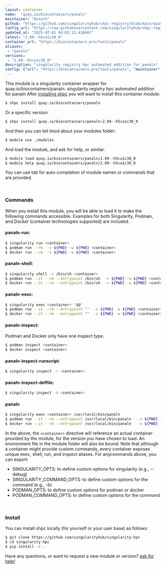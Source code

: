 ```yaml
---
layout: container
name:  "quay.io/biocontainers/panaln"
maintainer: "@vsoch"
github: "https://github.com/singularityhub/shpc-registry/blob/main/quay.io/biocontainers/panaln/container.yaml"
config_url: "https://raw.githubusercontent.com/singularityhub/shpc-registry/main/quay.io/biocontainers/panaln/container.yaml"
updated_at: "2025-07-01 04:02:13.418467"
latest: "2.09--h5ca1c30_0"
container_url: "https://biocontainers.pro/tools/panaln"
aliases:
 - "panaln"
versions:
 - "2.09--h5ca1c30_0"
description: "singularity registry hpc automated addition for panaln"
config: {"url": "https://biocontainers.pro/tools/panaln", "maintainer": "@vsoch", "description": "singularity registry hpc automated addition for panaln", "latest": {"2.09--h5ca1c30_0": "sha256:efd3994a0b6c39b37f56df0c05adf08dd19ccde9887ba5b91c5e2bd46e9925cf"}, "tags": {"2.09--h5ca1c30_0": "sha256:efd3994a0b6c39b37f56df0c05adf08dd19ccde9887ba5b91c5e2bd46e9925cf"}, "docker": "quay.io/biocontainers/panaln", "aliases": {"panaln": "/usr/local/bin/panaln"}}
---
```


This module is a singularity container wrapper for quay.io/biocontainers/panaln.
singularity registry hpc automated addition for panaln
After [installing shpc](#install) you will want to install this container module:


```bash
$ shpc install quay.io/biocontainers/panaln
```

Or a specific version:

```bash
$ shpc install quay.io/biocontainers/panaln:2.09--h5ca1c30_0
```

And then you can tell lmod about your modules folder:

```bash
$ module use ./modules
```

And load the module, and ask for help, or similar.

```bash
$ module load quay.io/biocontainers/panaln/2.09--h5ca1c30_0
$ module help quay.io/biocontainers/panaln/2.09--h5ca1c30_0
```

You can use tab for auto-completion of module names or commands that are provided.

<br>

### Commands

When you install this module, you will be able to load it to make the following commands accessible.
Examples for both Singularity, Podman, and Docker (container technologies supported) are included.

#### panaln-run:

```bash
$ singularity run <container>
$ podman run --rm  -v ${PWD} -w ${PWD} <container>
$ docker run --rm  -v ${PWD} -w ${PWD} <container>
```

#### panaln-shell:

```bash
$ singularity shell -s /bin/sh <container>
$ podman run --it --rm --entrypoint /bin/sh  -v ${PWD} -w ${PWD} <container>
$ docker run --it --rm --entrypoint /bin/sh  -v ${PWD} -w ${PWD} <container>
```

#### panaln-exec:

```bash
$ singularity exec <container> "$@"
$ podman run --it --rm --entrypoint ""  -v ${PWD} -w ${PWD} <container> "$@"
$ docker run --it --rm --entrypoint ""  -v ${PWD} -w ${PWD} <container> "$@"
```

#### panaln-inspect:

Podman and Docker only have one inspect type.

```bash
$ podman inspect <container>
$ docker inspect <container>
```

#### panaln-inspect-runscript:

```bash
$ singularity inspect -r <container>
```

#### panaln-inspect-deffile:

```bash
$ singularity inspect -d <container>
```


#### panaln

```bash
$ singularity exec <container> /usr/local/bin/panaln
$ podman run --it --rm --entrypoint /usr/local/bin/panaln   -v ${PWD} -w ${PWD} <container> -c " $@"
$ docker run --it --rm --entrypoint /usr/local/bin/panaln   -v ${PWD} -w ${PWD} <container> -c " $@"
```



In the above, the `<container>` directive will reference an actual container provided
by the module, for the version you have chosen to load. An environment file in the
module folder will also be bound. Note that although a container
might provide custom commands, every container exposes unique exec, shell, run, and
inspect aliases. For anycommands above, you can export:

 - SINGULARITY_OPTS: to define custom options for singularity (e.g., --debug)
 - SINGULARITY_COMMAND_OPTS: to define custom options for the command (e.g., -b)
 - PODMAN_OPTS: to define custom options for podman or docker
 - PODMAN_COMMAND_OPTS: to define custom options for the command

<br>

### Install

You can install shpc locally (for yourself or your user base) as follows:

```bash
$ git clone https://github.com/singularityhub/singularity-hpc
$ cd singularity-hpc
$ pip install -e .
```

Have any questions, or want to request a new module or version? [ask for help!](https://github.com/singularityhub/singularity-hpc/issues)
